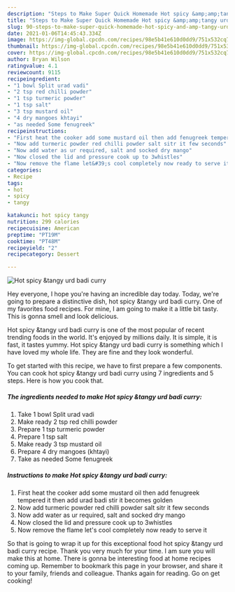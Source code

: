 ```yaml
---
description: "Steps to Make Super Quick Homemade Hot spicy &amp;amp;tangy urd badi curry"
title: "Steps to Make Super Quick Homemade Hot spicy &amp;amp;tangy urd badi curry"
slug: 90-steps-to-make-super-quick-homemade-hot-spicy-and-amp-tangy-urd-badi-curry
date: 2021-01-06T14:45:43.334Z
image: https://img-global.cpcdn.com/recipes/98e5b41e610d0dd9/751x532cq70/hot-spicy-tangy-urd-badi-curry-recipe-main-photo.jpg
thumbnail: https://img-global.cpcdn.com/recipes/98e5b41e610d0dd9/751x532cq70/hot-spicy-tangy-urd-badi-curry-recipe-main-photo.jpg
cover: https://img-global.cpcdn.com/recipes/98e5b41e610d0dd9/751x532cq70/hot-spicy-tangy-urd-badi-curry-recipe-main-photo.jpg
author: Bryan Wilson
ratingvalue: 4.1
reviewcount: 9115
recipeingredient:
- "1 bowl Split urad vadi"
- "2 tsp red chilli powder"
- "1 tsp turmeric powder"
- "1 tsp salt"
- "3 tsp mustard oil"
- "4 dry mangoes khtayi"
- "as needed Some fenugreek"
recipeinstructions:
- "First heat the cooker add some mustard oil then add fenugreek tempered it then add urad badi stir it becomes golden"
- "Now add turmeric powder red chilli powder salt sitr it few seconds"
- "Now add water as ur required, salt and socked dry mango"
- "Now closed the lid and pressure cook up to 3whistles"
- "Now remove the flame let&#39;s cool completely now ready to serve it"
categories:
- Recipe
tags:
- hot
- spicy
- tangy

katakunci: hot spicy tangy 
nutrition: 299 calories
recipecuisine: American
preptime: "PT19M"
cooktime: "PT48M"
recipeyield: "2"
recipecategory: Dessert

---
```



![Hot spicy &amp;tangy urd badi curry](https://img-global.cpcdn.com/recipes/98e5b41e610d0dd9/751x532cq70/hot-spicy-tangy-urd-badi-curry-recipe-main-photo.jpg)

Hey everyone, I hope you're having an incredible day today. Today, we're going to prepare a distinctive dish, hot spicy &amp;tangy urd badi curry. One of my favorites food recipes. For mine, I am going to make it a little bit tasty. This is gonna smell and look delicious.



Hot spicy &amp;tangy urd badi curry is one of the most popular of recent trending foods in the world. It's enjoyed by millions daily. It is simple, it is fast, it tastes yummy. Hot spicy &amp;tangy urd badi curry is something which I have loved my whole life. They are fine and they look wonderful.


To get started with this recipe, we have to first prepare a few components. You can cook hot spicy &amp;tangy urd badi curry using 7 ingredients and 5 steps. Here is how you cook that.

<!--inarticleads1-->

##### The ingredients needed to make Hot spicy &amp;tangy urd badi curry:

1. Take 1 bowl Split urad vadi
1. Make ready 2 tsp red chilli powder
1. Prepare 1 tsp turmeric powder
1. Prepare 1 tsp salt
1. Make ready 3 tsp mustard oil
1. Prepare 4 dry mangoes (khtayi)
1. Take as needed Some fenugreek




<!--inarticleads2-->

##### Instructions to make Hot spicy &amp;tangy urd badi curry:

1. First heat the cooker add some mustard oil then add fenugreek tempered it then add urad badi stir it becomes golden
1. Now add turmeric powder red chilli powder salt sitr it few seconds
1. Now add water as ur required, salt and socked dry mango
1. Now closed the lid and pressure cook up to 3whistles
1. Now remove the flame let&#39;s cool completely now ready to serve it




So that is going to wrap it up for this exceptional food hot spicy &amp;tangy urd badi curry recipe. Thank you very much for your time. I am sure you will make this at home. There is gonna be interesting food at home recipes coming up. Remember to bookmark this page in your browser, and share it to your family, friends and colleague. Thanks again for reading. Go on get cooking!
